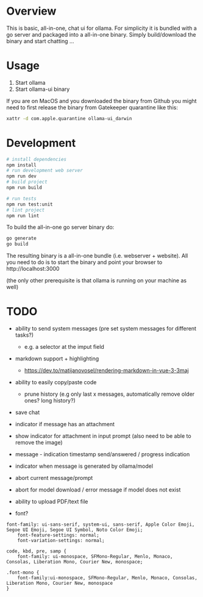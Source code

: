 # Overview

This is basic, all-in-one, chat ui for ollama. For simplicity it is bundled with a go server and packaged into a all-in-one binary.
Simply build/download the binary and start chatting ...

# Usage

1. Start ollama
2. Start ollama-ui binary

If you are on MacOS and you downloaded the binary from Github you might need to first release the binary from Gatekeeper quarantine like this:

```bash
xattr -d com.apple.quarantine ollama-ui_darwin
```

# Development

```sh
# install dependencies
npm install
# run development web server
npm run dev
# build project
npm run build

# run tests
npm run test:unit
# lint project
npm run lint
```

To build the all-in-one go server binary do:

```sh
go generate
go build
```

The resulting binary is a all-in-one bundle (i.e. webserver + website). All you need to do is to start the binary and point your browser to http://localhost:3000

(the only other prerequisite is that ollama is running on your machine as well)

# TODO

- ability to send system messages (pre set system messages for different tasks?)

  - e.g. a selector at the imput field

- markdown support + highlighting
  - https://dev.to/matijanovosel/rendering-markdown-in-vue-3-3maj
- ability to easily copy/paste code

  - prune history (e.g only last x messages, automatically remove older ones? long history?)

- save chat
- indicator if message has an attachment
- show indicator for attachment in input prompt (also need to be able to remove the image)
- message - indication timestamp send/answered / progress indication
- indicator when message is generated by ollama/model
- abort current message/prompt

- abort for model download / error message if model does not exist

- ability to upload PDF/text file

- font?

```
font-family: ui-sans-serif, system-ui, sans-serif, Apple Color Emoji, Segoe UI Emoji, Segoe UI Symbol, Noto Color Emoji;
    font-feature-settings: normal;
    font-variation-settings: normal;

code, kbd, pre, samp {
    font-family: ui-monospace, SFMono-Regular, Menlo, Monaco, Consolas, Liberation Mono, Courier New, monospace;

.font-mono {
    font-family:ui-monospace, SFMono-Regular, Menlo, Monaco, Consolas, Liberation Mono, Courier New, monospace
}
```
